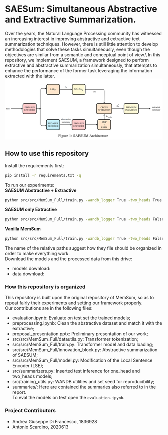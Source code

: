# SAESum: Simultaneous Abstractive and Extractive Summarization.
Over the years, the Natural Language Processing community has witnessed an increasing interest in improving abstractive and extractive text summarization techniques. However, there is still little attention to develop methodologies that solve these tasks simultaneously, even though the objectives are similar from a semantic and conceptual point of view.\\
In this repository, we implement SAESUM, a framework designed to perform extractive and abstractive summarization simultaneously, that attempts to enhance the performance of the former task leveraging the information extracted with the latter.  
![Example Image](images/SAESUM.png)  

## How to use this repository
Install the requirements first:  
```bash
pip install -r requirements.txt -q
``` 
To run our experiments:  
__SAESUM Abstractive + Extractive__  
```bash
python src/src/MemSum_Full/train.py -wandb_logger True -two_heads True -pegasus_mode True -training_corpus_file_name src/data/PubMed/train_PUBMED_labelled.jsonl -validation_corpus_file_name src/data/PubMed/val_PUBMED.jsonl -model_folder src/model/MemSum_Full/PubMed/two_heads/ -log_folder src/log/MemSum_Full/PubMed/two_heads/ -vocabulary_file_name src/model/glove/vocabulary_200dim.pkl -pretrained_unigram_embeddings_file_name src/model/glove/unigram_embeddings_200dim.pkl -max_seq_len 100 -max_doc_len 100 -num_of_epochs 10 -save_every 1000 -n_device 1 -batch_size_per_device 1 -max_extracted_sentences_per_document 7 -moving_average_decay 0.999 -p_stop_thres 0.6

```
__SAESUM only Extractive__  
```bash
python src/src/MemSum_Full/train.py -wandb_logger True -two_heads False -pegasus_mode True -training_corpus_file_name src/data/PubMed/train_PUBMED_labelled.jsonl -validation_corpus_file_name src/data/PubMed/val_PUBMED.jsonl -model_folder src/model/MemSum_Full/PubMed/one_head/ -log_folder src/log/MemSum_Full/PubMed/one_head/ -vocabulary_file_name src/model/glove/vocabulary_200dim.pkl -pretrained_unigram_embeddings_file_name src/model/glove/unigram_embeddings_200dim.pkl -max_seq_len 100 -max_doc_len 100 -num_of_epochs 10 -save_every 1000 -n_device 1 -batch_size_per_device 1 -max_extracted_sentences_per_document 7 -moving_average_decay 0.999 -p_stop_thres 0.6

```  
__Vanilla MemSum__  
```bash
python src/src/MemSum_Full/train.py -wandb_logger True -two_heads False -pegasus_mode False -training_corpus_file_name src/data/PubMed/train_PUBMED_labelled.jsonl -validation_corpus_file_name src/data/PubMed/val_PUBMED.jsonl -model_folder src/model/MemSum_Full/PubMed/memsum/ -log_folder src/log/MemSum_Full/PubMed/memsum/ -vocabulary_file_name src/model/glove/vocabulary_200dim.pkl -pretrained_unigram_embeddings_file_name src/model/glove/unigram_embeddings_200dim.pkl -max_seq_len 100 -max_doc_len 100 -num_of_epochs 10 -save_every 1000 -n_device 1 -batch_size_per_device 1 -max_extracted_sentences_per_document 7 -moving_average_decay 0.999 -p_stop_thres 0.6

```  
The name of the relative paths suggest how they file should be organized in order to make everything work.  
Download the models and the processed data from this drive:  
* models download:  
* data download:  

### How this repository is organized  
This repository is built upon the original repository of MemSum, so as to repeat fairly their experiments and setting our framework properly.  
Our contributions are in the following files:  
* evaluation.ipynb: Evaluate on test set the trained models;  
* preprocessing.ipynb: Clean the abstractive dataset and match it with the extractive;  
* proposal_presentation.pptx: Preliminary presentation of our work;  
* src/src/MemSum_Full/datautils.py: Transformer tokenization;  
* src/src/MemSum_Full/train.py: Transformer model and data loading;  
* src/src/MemSum_Full/innovation_block.py: Abstractive summarization of SAESUM;  
* src/src/MemSum_Full/model.py: Modification of the Local Sentence Encoder (LSE);  
* src/summarizers.py: Inserted test inference for one_head and two_heads models;  
* src/training_utils.py: WANDB utilities and set seed for reproducibility;  
* summaries/: Here are contained the summaries also referred to in the report.  
To eval the models on test open the `evaluation.ipynb`.  









### Project Contributors
* Andrea Giuseppe Di Francesco, 1836928
* Antonio Scardino, 2020613

